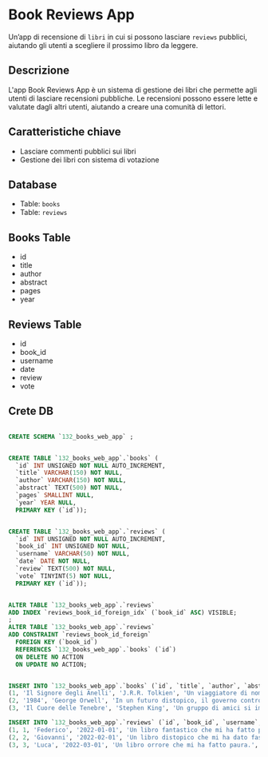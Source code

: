 # Book Reviews App

Un’app di recensione di `libri` in cui si possono lasciare `reviews` pubblici, aiutando gli utenti a scegliere il prossimo libro da leggere.

## Descrizione

L'app Book Reviews App è un sistema di gestione dei libri che permette agli utenti di lasciare recensioni pubbliche. Le recensioni possono essere lette e valutate dagli altri utenti, aiutando a creare una comunità di lettori.

## Caratteristiche chiave

* Lasciare commenti pubblici sui libri
* Gestione dei libri con sistema di votazione

## Database

* Table: `books`
* Table: `reviews`

## Books Table

* id
* title
* author
* abstract
* pages
* year

## Reviews Table

* id
* book_id
* username
* date
* review
* vote

## Crete DB

```sql

CREATE SCHEMA `132_books_web_app` ;


CREATE TABLE `132_books_web_app`.`books` (
  `id` INT UNSIGNED NOT NULL AUTO_INCREMENT,
  `title` VARCHAR(150) NOT NULL,
  `author` VARCHAR(150) NOT NULL,
  `abstract` TEXT(500) NOT NULL,
  `pages` SMALLINT NULL,
  `year` YEAR NULL,
  PRIMARY KEY (`id`));


CREATE TABLE `132_books_web_app`.`reviews` (
  `id` INT UNSIGNED NOT NULL AUTO_INCREMENT,
  `book_id` INT UNSIGNED NOT NULL,
  `username` VARCHAR(50) NOT NULL,
  `date` DATE NOT NULL,
  `review` TEXT(500) NOT NULL,
  `vote` TINYINT(5) NOT NULL,
  PRIMARY KEY (`id`));


ALTER TABLE `132_books_web_app`.`reviews` 
ADD INDEX `reviews_book_id_foreign_idx` (`book_id` ASC) VISIBLE;
;
ALTER TABLE `132_books_web_app`.`reviews` 
ADD CONSTRAINT `reviews_book_id_foreign`
  FOREIGN KEY (`book_id`)
  REFERENCES `132_books_web_app`.`books` (`id`)
  ON DELETE NO ACTION
  ON UPDATE NO ACTION;


INSERT INTO `132_books_web_app`.`books` (`id`, `title`, `author`, `abstract`, `pages`, `year`) VALUES
(1, 'Il Signore degli Anelli', 'J.R.R. Tolkien', 'Un viaggiatore di nome Frodo deve portare un anello magico a Mordor per distruggerlo.', 1000, 1954),
(2, '1984', 'George Orwell', 'In un futuro distopico, il governo controlla ogni aspetto della vita delle persone.', 300, 1949),
(3, 'Il Cuore delle Tenebre', 'Stephen King', 'Un gruppo di amici si imbatte in un mostro nel cuore del Maine.', 500, 1983);

INSERT INTO `132_books_web_app`.`reviews` (`id`, `book_id`, `username`, `date`, `review`, `vote`) VALUES
(1, 1, 'Federico', '2022-01-01', 'Un libro fantastico che mi ha fatto pensare.', 5),
(2, 2, 'Giovanni', '2022-02-01', 'Un libro distopico che mi ha dato fastidio.', 3),
(3, 3, 'Luca', '2022-03-01', 'Un libro orrore che mi ha fatto paura.', 4);

```
